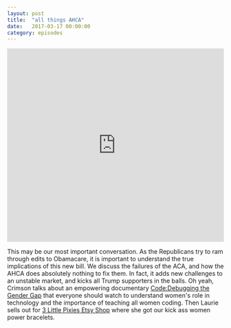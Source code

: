 ```yaml
---
layout: post
title:  "all things AHCA"
date:   2017-03-17 00:00:00
category: episodes
---
```

<iframe width="100%" height="450" scrolling="no" frameborder="no" src="https://w.soundcloud.com/player/?url=https%3A//api.soundcloud.com/tracks/312941745&amp;auto_play=false&amp;hide_related=false&amp;show_comments=true&amp;show_user=true&amp;show_reposts=false&amp;visual=true"></iframe>

This may be our most important conversation. As the Republicans try to ram through edits to Obamacare, it is important to understand the true implications of this new bill. We discuss the failures of the ACA, and how the AHCA does absolutely nothing to fix them. In fact, it adds new challenges to an unstable market, and kicks all Trump supporters in the balls. Oh yeah, Crimson talks about an empowering documentary [Code:Debugging the Gender Gap](https://www.youtube.com/watch?v=8VVb6M8pTvE) that everyone should watch to understand women's role in technology and the importance of teaching all women coding. Then Laurie sells out for [3 Little Pixies Etsy Shop](https://www.etsy.com/shop/3LittlePixiesShoppe) where she got our kick ass women power bracelets.
